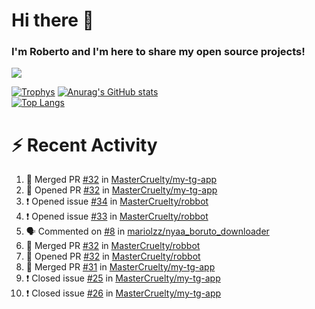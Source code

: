 # Hi there 👋
### I'm Roberto and I'm here to share my open source projects!

<img src="https://komarev.com/ghpvc/?username=mastercruelty&label=Profile views&color=0e75b6"><br>

[![Trophys](https://github-profile-trophy.vercel.app/?username=mastercruelty)](https://github.com/ryo-ma/github-profile-trophy)
[![Anurag's GitHub stats](https://github-readme-stats.vercel.app/api?username=mastercruelty&show_icons=true&theme=tokyonight)](https://github.com/anuraghazra/github-readme-stats)<br>
[![Top Langs](https://github-readme-stats.vercel.app/api/top-langs/?username=mastercruelty&exclude_repo=Alarm-project&layout=compact&theme=tokyonight)](https://github.com/anuraghazra/github-readme-stats)

# :zap: Recent Activity
<!--START_SECTION:activity-->
1. 🎉 Merged PR [#32](https://github.com/MasterCruelty/my-tg-app/pull/32) in [MasterCruelty/my-tg-app](https://github.com/MasterCruelty/my-tg-app)
2. 💪 Opened PR [#32](https://github.com/MasterCruelty/my-tg-app/pull/32) in [MasterCruelty/my-tg-app](https://github.com/MasterCruelty/my-tg-app)
3. ❗️ Opened issue [#34](https://github.com/MasterCruelty/robbot/issues/34) in [MasterCruelty/robbot](https://github.com/MasterCruelty/robbot)
4. ❗️ Opened issue [#33](https://github.com/MasterCruelty/robbot/issues/33) in [MasterCruelty/robbot](https://github.com/MasterCruelty/robbot)
5. 🗣 Commented on [#8](https://github.com/mariolzz/nyaa_boruto_downloader/issues/8) in [mariolzz/nyaa_boruto_downloader](https://github.com/mariolzz/nyaa_boruto_downloader)
6. 🎉 Merged PR [#32](https://github.com/MasterCruelty/robbot/pull/32) in [MasterCruelty/robbot](https://github.com/MasterCruelty/robbot)
7. 💪 Opened PR [#32](https://github.com/MasterCruelty/robbot/pull/32) in [MasterCruelty/robbot](https://github.com/MasterCruelty/robbot)
8. 🎉 Merged PR [#31](https://github.com/MasterCruelty/my-tg-app/pull/31) in [MasterCruelty/my-tg-app](https://github.com/MasterCruelty/my-tg-app)
9. ❗️ Closed issue [#25](https://github.com/MasterCruelty/my-tg-app/issues/25) in [MasterCruelty/my-tg-app](https://github.com/MasterCruelty/my-tg-app)
10. ❗️ Closed issue [#26](https://github.com/MasterCruelty/my-tg-app/issues/26) in [MasterCruelty/my-tg-app](https://github.com/MasterCruelty/my-tg-app)
<!--END_SECTION:activity-->
